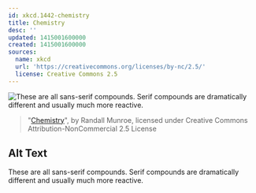 ```yaml
---
id: xkcd.1442-chemistry
title: Chemistry
desc: ''
updated: 1415001600000
created: 1415001600000
sources:
  name: xkcd
  url: 'https://creativecommons.org/licenses/by-nc/2.5/'
  license: Creative Commons 2.5
---
```

![These are all sans-serif compounds. Serif compounds are dramatically different and usually much more reactive.](https://imgs.xkcd.com/comics/chemistry.png)
> "[Chemistry](https://xkcd.com/1442/)", by Randall Munroe, licensed under Creative Commons Attribution-NonCommercial 2.5 License

## Alt Text
These are all sans-serif compounds. Serif compounds are dramatically different and usually much more reactive.
